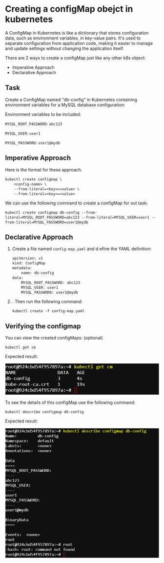 # Creating a configMap obejct in kubernetes

A ConfigMap in Kubernetes is like a dictionary that stores configuration data, such as environment variables, in key-value pairs. It's used to separate configuration from application code, making it easier to manage and update settings without changing the application itself.

There are 2 ways to create a configMap just like any other k8s object: 

- Imperative Approach 
- Declarative Approach 

## Task
Create a ConfigMap named "db-config" in Kubernetes containing environment variables for a MySQL database configuration:

Environment variables to be included:

`MYSQL_ROOT_PASSWORD`: `abc123`

`MYSQL_USER`: `user1`

`MYSQL_PASSWORD`: `user1@mydb`



## Imperative Approach

Here is the format for these approach.    
```
kubectl create configmap \
    <config-name> \
    --from-literal=<key>=<value> \ 
    --from-literal=<key>=<value>
```

We can use the following command to create a configMap for out task:
```
kubectl create configmap db-config --from-literal=MYSQL_ROOT_PASSWORD=abc123 --from-literal=MYSQL_USER=user1 --from-literal=MYSQL_PASSWORD=user1@mydb
```

    
## Declarative Approach
1. Create a file named `config-map.yaml` and d  efine the YAML definition:
    ```
    apiVersion: v1
    kind: ConfigMap
    metadata:
        name: db-config
    data:
        MYSQL_ROOT_PASSWORD: abc123
        MYSQL_USER: user1
        MYSQL_PASSWORD: user1@mydb
    ```
    
2. . Then run the following command:
    
    ```
    kubectl create -f config-map.yaml
    ```



## Verifying the configmap

 You can view the created configMaps: (optional)
    
```
kubectl get cm
```

Expected result:

![alt text](image.png)

To see the details of this configMap use the following command:

```
kubectl describe configmap db-config
```

Expected result:

![alt text](image-1.png)